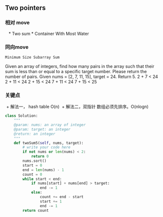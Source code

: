 ## Two pointers ##
 ### 相对 move ###
    * Two sum
    * Container With Most Water
 ### 同向move ###
    Minimum Size Subarray Sum
    
Given an array of integers, find how many pairs in the array such that their sum is less than or equal to a specific target number. Please return the number of pairs.
Given nums = [2, 7, 11, 15], target = 24. 
Return 5. 
2 + 7 < 24
2 + 11 < 24
2 + 15 < 24
7 + 11 < 24
7 + 15 < 25

### 关键点 ###
  + 解法一， hash table O(n)
  + 解法二，双指针 数组必须先排序。O(nlogn)
 
```python
class Solution:
    """
    @param: nums: an array of integer
    @param: target: an integer
    @return: an integer
    """
    def twoSum5(self, nums, target):
        # write your code here
        if not nums or len(nums) < 2:
            return 0
        nums.sort()
        start = 0
        end = len(nums) - 1
        count = 0
        while start < end:
            if nums[start] + nums[end] > target:
                end -= 1
            else:
                count += end - start
                start += 1
                end -= 1
        return count
```
